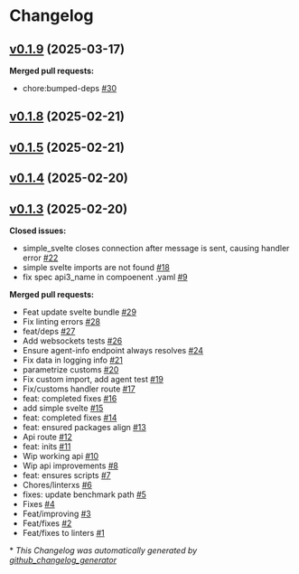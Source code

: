 # Changelog

## [v0.1.9](https://github.com/StationsStation/visualisation_station/tree/v0.1.9) (2025-03-17)

**Merged pull requests:**

- chore:bumped-deps [\#30](https://github.com/StationsStation/visualisation_station/pull/30)

## [v0.1.8](https://github.com/StationsStation/visualisation_station/tree/v0.1.8) (2025-02-21)

## [v0.1.5](https://github.com/StationsStation/visualisation_station/tree/v0.1.5) (2025-02-21)

## [v0.1.4](https://github.com/StationsStation/visualisation_station/tree/v0.1.4) (2025-02-20)

## [v0.1.3](https://github.com/StationsStation/visualisation_station/tree/v0.1.3) (2025-02-20)

**Closed issues:**

- simple\_svelte closes connection after message is sent, causing handler error [\#22](https://github.com/StationsStation/visualisation_station/issues/22)
- simple svelte imports are not found [\#18](https://github.com/StationsStation/visualisation_station/issues/18)
- fix spec api3\_name in compoenent .yaml [\#9](https://github.com/StationsStation/visualisation_station/issues/9)

**Merged pull requests:**

- Feat update svelte bundle [\#29](https://github.com/StationsStation/visualisation_station/pull/29)
- Fix linting errors [\#28](https://github.com/StationsStation/visualisation_station/pull/28)
- feat/deps [\#27](https://github.com/StationsStation/visualisation_station/pull/27)
- Add websockets tests [\#26](https://github.com/StationsStation/visualisation_station/pull/26)
- Ensure agent-info endpoint always resolves [\#24](https://github.com/StationsStation/visualisation_station/pull/24)
- Fix data in logging info [\#21](https://github.com/StationsStation/visualisation_station/pull/21)
- parametrize customs [\#20](https://github.com/StationsStation/visualisation_station/pull/20)
- Fix custom import, add agent test [\#19](https://github.com/StationsStation/visualisation_station/pull/19)
- Fix/customs handler route [\#17](https://github.com/StationsStation/visualisation_station/pull/17)
- feat: completed fixes [\#16](https://github.com/StationsStation/visualisation_station/pull/16)
- add simple svelte [\#15](https://github.com/StationsStation/visualisation_station/pull/15)
- feat: completed fixes [\#14](https://github.com/StationsStation/visualisation_station/pull/14)
- feat: ensured packages align [\#13](https://github.com/StationsStation/visualisation_station/pull/13)
- Api route [\#12](https://github.com/StationsStation/visualisation_station/pull/12)
- feat: inits [\#11](https://github.com/StationsStation/visualisation_station/pull/11)
- Wip working api [\#10](https://github.com/StationsStation/visualisation_station/pull/10)
- Wip api improvements [\#8](https://github.com/StationsStation/visualisation_station/pull/8)
- feat: ensures scripts [\#7](https://github.com/StationsStation/visualisation_station/pull/7)
- Chores/linterxs [\#6](https://github.com/StationsStation/visualisation_station/pull/6)
- fixes: update benchmark path [\#5](https://github.com/StationsStation/visualisation_station/pull/5)
- Fixes [\#4](https://github.com/StationsStation/visualisation_station/pull/4)
- Feat/improving [\#3](https://github.com/StationsStation/visualisation_station/pull/3)
- Feat/fixes [\#2](https://github.com/StationsStation/visualisation_station/pull/2)
- Feat/fixes to linters [\#1](https://github.com/StationsStation/visualisation_station/pull/1)



\* *This Changelog was automatically generated by [github_changelog_generator](https://github.com/github-changelog-generator/github-changelog-generator)*
